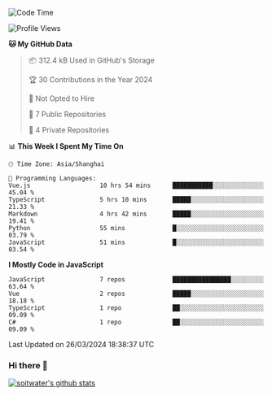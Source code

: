 <!--START_SECTION:waka-->
![Code Time](http://img.shields.io/badge/Code%20Time-3%2C271%20hrs%2019%20mins-blue)

![Profile Views](http://img.shields.io/badge/Profile%20Views-1-blue)

**🐱 My GitHub Data** 

> 📦 312.4 kB Used in GitHub's Storage 
 > 
> 🏆 30 Contributions in the Year 2024
 > 
> 🚫 Not Opted to Hire
 > 
> 📜 7 Public Repositories 
 > 
> 🔑 4 Private Repositories 
 > 
📊 **This Week I Spent My Time On** 

```text
🕑︎ Time Zone: Asia/Shanghai

💬 Programming Languages: 
Vue.js                   10 hrs 54 mins      ███████████░░░░░░░░░░░░░░   45.04 % 
TypeScript               5 hrs 10 mins       █████░░░░░░░░░░░░░░░░░░░░   21.33 % 
Markdown                 4 hrs 42 mins       █████░░░░░░░░░░░░░░░░░░░░   19.41 % 
Python                   55 mins             █░░░░░░░░░░░░░░░░░░░░░░░░   03.79 % 
JavaScript               51 mins             █░░░░░░░░░░░░░░░░░░░░░░░░   03.54 % 
```

**I Mostly Code in JavaScript** 

```text
JavaScript               7 repos             ████████████████░░░░░░░░░   63.64 % 
Vue                      2 repos             █████░░░░░░░░░░░░░░░░░░░░   18.18 % 
TypeScript               1 repo              ██░░░░░░░░░░░░░░░░░░░░░░░   09.09 % 
C#                       1 repo              ██░░░░░░░░░░░░░░░░░░░░░░░   09.09 % 
```




 Last Updated on 26/03/2024 18:38:37 UTC
<!--END_SECTION:waka-->

### Hi there 👋
[![soitwater's github stats](https://github-readme-stats.vercel.app/api?username=soitwater)](https://github.com/soitwater/github-readme-stats)

